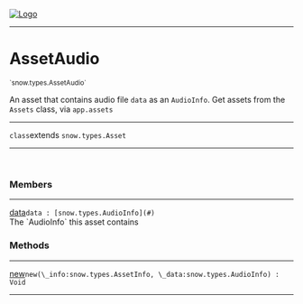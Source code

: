 
[![Logo](../../../images/logo.png)](../../../api/index.html)

---



<h1>AssetAudio</h1>
<small>`snow.types.AssetAudio`</small>

An asset that contains audio file `data` as an `AudioInfo`. Get assets from the `Assets` class, via `app.assets`

---

`class`extends <code><span>snow.types.Asset</span></code>

---

&nbsp;
&nbsp;



<h3>Members</h3> <hr/><span class="member apipage">
                <a name="data"><a class="lift" href="#data">data</a></a><code class="signature apipage">data : [snow.types.AudioInfo](#)</code><br/></span>
            <span class="small_desc_flat">The `AudioInfo` this asset contains</span>





<h3>Methods</h3> <hr/><span class="method apipage">
            <a name="new"><a class="lift" href="#new">new</a></a><code class="signature apipage">new(\_info:snow.types.AssetInfo<span></span>, \_data:snow.types.AudioInfo<span></span>) : Void</code><br/><span class="small_desc_flat"></span>
        </span>
    





---

&nbsp;
&nbsp;
&nbsp;
&nbsp;